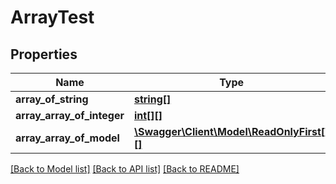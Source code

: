 # ArrayTest

## Properties
Name | Type | Description | Notes
------------ | ------------- | ------------- | -------------
**array_of_string** | [**string[]**](.md) |  | [optional] 
**array_array_of_integer** | [**int[][]**](array.md) |  | [optional] 
**array_array_of_model** | [**\Swagger\Client\Model\ReadOnlyFirst[][]**](array.md) |  | [optional] 

[[Back to Model list]](../README.md#documentation-for-models) [[Back to API list]](../README.md#documentation-for-api-endpoints) [[Back to README]](../README.md)

